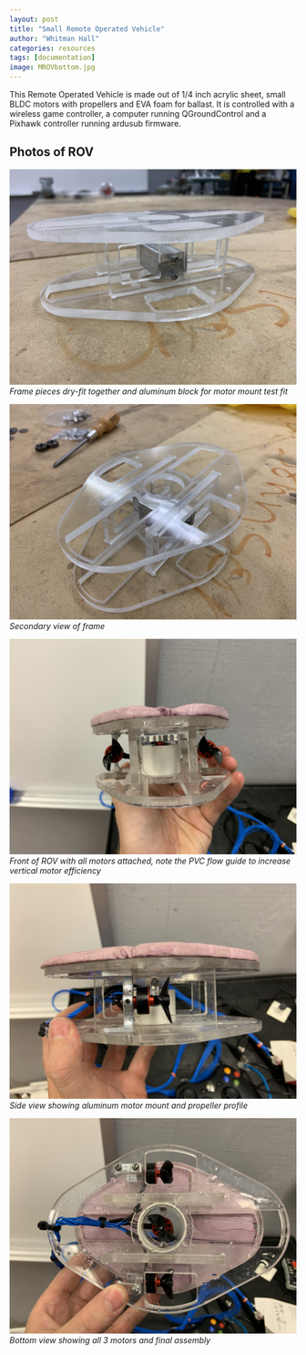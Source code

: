 ```yaml
---
layout: post
title: "Small Remote Operated Vehicle"
author: "Whitman Hall"
categories: resources
tags: [documentation]
image: MROVbottom.jpg
---
```

This Remote Operated Vehicle is made out of 1/4 inch acrylic sheet, small BLDC motors with propellers and EVA foam for ballast. It is controlled with a wireless game controller, a computer running QGroundControl and a Pixhawk controller running ardusub firmware.

## Photos of ROV
![](/assets/img/MROVframe1.jpg)
*Frame pieces dry-fit together and aluminum block for motor mount test fit*

![](/assets/img/MROVframe2.jpg)
*Secondary view of frame*

![](/assets/img/MROVfront.jpg)
*Front of ROV with all motors attached, note the PVC flow guide to increase vertical motor efficiency*

![](/assets/img/MROVside.jpg)
*Side view showing aluminum motor mount and propeller profile*

![](/assets/img/MROVbottom.jpg)
*Bottom view showing all 3 motors and final assembly*
